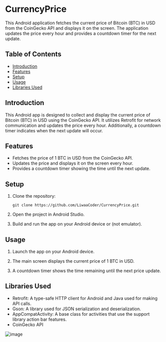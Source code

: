 # CurrencyPrice

This Android application fetches the current price of Bitcoin (BTC) in USD from the CoinGecko API and displays it on the screen. The application updates the price every hour and provides a countdown timer for the next update.

## Table of Contents

- [Introduction](#introduction)
- [Features](#features)
- [Setup](#setup)
- [Usage](#usage)
- [Libraries Used](#libraries-used)

## Introduction

This Android app is designed to collect and display the current price of Bitcoin (BTC) in USD using the CoinGecko API. It utilizes Retrofit for network communication and updates the price every hour. Additionally, a countdown timer indicates when the next update will occur.

## Features

- Fetches the price of 1 BTC in USD from the CoinGecko API.
- Updates the price and displays it on the screen every hour.
- Provides a countdown timer showing the time until the next update.

## Setup

1. Clone the repository:
   ```
   git clone https://github.com/LiwaaCoder/CurrencyPrice.git
   ```

2. Open the project in Android Studio.

3. Build and run the app on your Android device or (not emulator).

## Usage

1. Launch the app on your Android device.

2. The main screen displays the current price of 1 BTC in USD.

3. A countdown timer shows the time remaining until the next price update.

## Libraries Used

- Retrofit: A type-safe HTTP client for Android and Java used for making API calls.
- Gson: A library used for JSON serialization and deserialization.
- AppCompatActivity: A base class for activities that use the support library action bar features.
- CoinGecko API








![image](https://github.com/LiwaaCoder/CurrencyPrice/assets/66652532/119f8162-5b46-48a2-b0fe-0581da104a2f)
